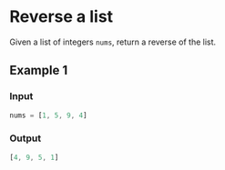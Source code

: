 # Reverse a list

Given a list of integers `nums`, return a reverse of the list.

## Example 1

### Input

```javascript
nums = [1, 5, 9, 4]
```

### Output

```javascript
[4, 9, 5, 1]
```
